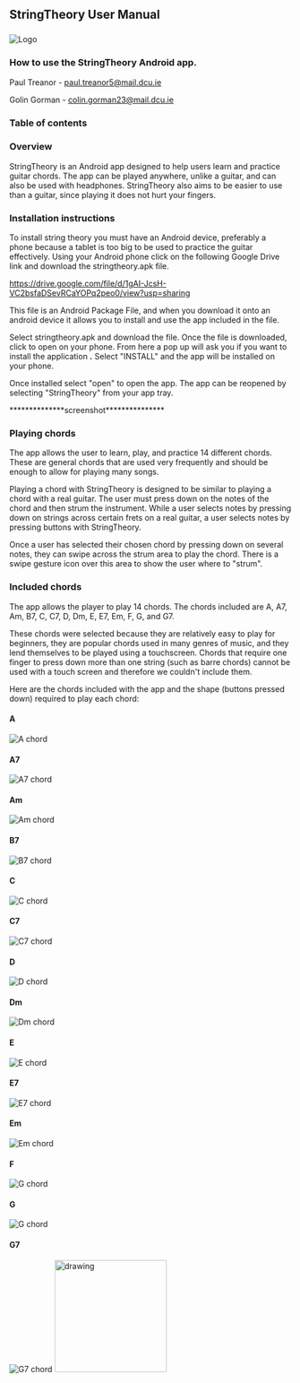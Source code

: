 ## **StringTheory User Manual**

###

![Logo](images/logo.png)

### How to use the StringTheory Android app.













Paul Treanor - [paul.treanor5@mail.dcu.ie](mailto:paul.treanor5@mail.dcu.ie)

Golin Gorman - [colin.gorman23@mail.dcu.ie](mailto:colin.gorman23@mail.dcu.ie)



### Table of contents



### Overview

StringTheory is an Android app designed to help users learn and practice guitar chords. The app can be played anywhere, unlike a guitar, and can also be used with headphones. StringTheory also aims to be easier to use than a guitar, since playing it does not hurt your fingers.

### Installation instructions

To install string theory you must have an Android device, preferably a phone because a tablet is too big to be used to practice the guitar effectively. Using your Android phone click on the following Google Drive link and download the stringtheory.apk file.

https://drive.google.com/file/d/1gAI-JcsH-VC2bsfaDSevRCaYOPq2peo0/view?usp=sharing

This file is an Android Package File, and when you download it onto an android device it allows you to install and use the app included in the file.

Select stringtheory.apk and download the file. Once the file is downloaded, click to open on your phone. From here a pop up will ask you if you want to install the application **.** Select &quot;INSTALL&quot; and the app will be installed on your phone.

Once installed select &quot;open&quot; to open the app. The app can be reopened by selecting &quot;StringTheory&quot; from your app tray.

\*\*\*\*\*\*\*\*\*\*\*\*\*\*screenshot\*\*\*\*\*\*\*\*\*\*\*\*\*\*\*



### Playing chords

The app allows the user to learn, play, and practice 14 different chords. These are general chords that are used very frequently and should be enough to allow for playing many songs.

Playing a chord with StringTheory is designed to be similar to playing a chord with a real guitar. The user must press down on the notes of the chord and then strum the instrument. While a user selects notes by pressing down on strings across certain frets on a real guitar, a user selects notes by pressing buttons with StringTheory.

Once a user has selected their chosen chord by pressing down on several notes, they can swipe across the strum area to play the chord. There is a swipe gesture icon over this area to show the user where to &quot;strum&quot;.


### Included chords

The app allows the player to play 14 chords. The chords included are A, A7, Am, B7, C, C7, D, Dm, E, E7, Em, F, G, and G7.

These chords were selected because they are relatively easy to play for beginners, they are popular chords used in many genres of music, and they lend themselves to be played using a touchscreen. Chords that require one finger to press down more than one string (such as barre chords) cannot be used with a touch screen and therefore we couldn&#39;t include them.

Here are the chords included with the app and the shape (buttons pressed down) required to play each chord:

#### A
![A chord](images/a.png)

#### A7
![A7 chord](images/a7.png)

#### Am
![Am chord](images/am.png)

#### B7
![B7 chord](images/b7.png)

#### C
![C chord](images/c.png)

#### C7
![C7 chord](images/c.png)

#### D
![D chord](images/d.png)

#### Dm
![Dm chord](images/dm.png)

#### E
![E chord](images/e.png)

#### E7
![E7 chord](images/e.png)

#### Em
![Em chord](images/Em.png)

#### F
![G chord](images/f.png)

#### G
![G chord](images/g.png)

#### G7
![G7 chord](images/g7.png)
<img src="images/g7.png" alt="drawing" width="200"/>

